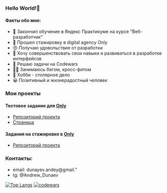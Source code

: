 ### Hello World!👋

#### Факты обо мне:
<ul>
  <li>📘 Закончил обучение в Яндекс Практикуме на курсе "Веб-разработчик"</li>
  <li>📘 Прошел стажировку в digital agency Only</li>
  <li>😍 Получаю удовольствие от разработки</li>
  <li>🧱 Хочу совершенствовать свои навыки и развиваться в разработке интерфейсов</li>
   <li>🧠 Решаю задачи на Codewars</li>
  <li>🏃🏼 Занимаюсь бегом, кросс-фитом</li>
  <li>📐 Хобби - столярное дело</li>
  <li>😀 Позитивный и жизнерадостный человек</li>
</ul>


### Мои проекты
#### Тестовое задание для <a href="https://onlydigital.ru/taplink">Only</a>
- [Репозиторий проекта](https://github.com/Andrey1079/test-task-for-Only)
- [Страница](https://andrey1079.github.io/test-task-for-Only/)

#### Задания на стажировке в <a href="https://onlydigital.ru/taplink">Only</a><br> 
- [Репозиторий проекта](https://github.com/Andrey1079/internship-tasks)
     
 

### Контакты:
<ul>
  <li> email: dunayev.andey@gmail."</li>
  <li>tg: @Andrew_Dunaev</li>
</ul>

[![Top Langs](https://github-readme-stats.vercel.app/api/top-langs/?username=Andrey1079&layout=compact)](https://github.com/Andrey1079/github-readme-stats)
[![codewars](https://www.codewars.com/users/Andrey1079/badges/large)](https://www.codewars.com/users/Andrey1079)
